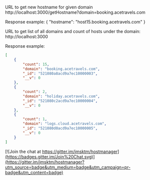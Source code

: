 URL to get new hostname for given domain
http://localhost:3000/getHostname?domain=booking.acetravels.com

Response example:
{
  "hostname": "host15.booking.acetravels.com"
}

URL to get list of all domains and count of hosts under the domain:
http://localhost:3000

Response example:

```json
[
	{
		"count": 15,
		"domain": "booking.acetravels.com",
		"_id": "521080a8acd9a7ec10000003",
		"__v": 0
	},
	{
		"count": 2,
		"domain": "holiday.acetravels.com",
		"_id": "521080c2acd9a7ec10000004",
		"__v": 0
	},
	{
		"count": 1,
		"domain": "logs.cloud.acetravels.com",
		"_id": "521080d0acd9a7ec10000005",
		"__v": 0
	}
]
```


[![Join the chat at https://gitter.im/jmsktm/hostmanager](https://badges.gitter.im/Join%20Chat.svg)](https://gitter.im/jmsktm/hostmanager?utm_source=badge&utm_medium=badge&utm_campaign=pr-badge&utm_content=badge)